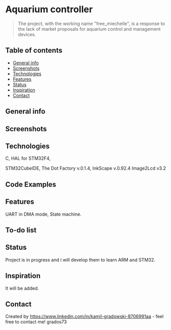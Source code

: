 # Aquarium controller
>The project, with the working name "free_miechelle", is a response to the lack of market proposals for aquarium control and management devices.

## Table of contents
* [General info](#general-info)
* [Screenshots](#screenshots)
* [Technologies](#technologies)
* [Features](#features)
* [Status](#status)
* [Inspiration](#inspiration)
* [Contact](#contact)

## General info


## Screenshots


## Technologies
C,
HAL for STM32F4,

STM32CubeIDE,
The Dot Factory v.0.1.4,
InkScape v.0.92.4
Image2Lcd v3.2


## Code Examples


## Features
UART in DMA mode,
State machine.

## To-do list

## Status
Project is in progress and i will develop them to learn ARM and STM32.

## Inspiration
It will be added.

## Contact
Created by https://www.linkedin.com/in/kamil-gradowski-8706991aa - feel free to contact me!
grados73
